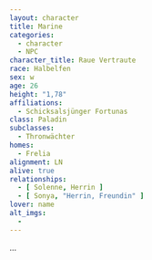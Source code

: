 ```yaml
---
layout: character
title: Marine
categories:
  - character
  - NPC
character_title: Raue Vertraute
race: Halbelfen
sex: w
age: 26
height: "1,78"
affiliations:
  - Schicksalsjünger Fortunas
class: Paladin
subclasses:
  - Thronwächter
homes:
  - Frelia
alignment: LN
alive: true
relationships:
  - [ Solenne, Herrin ]
  - [ Sonya, "Herrin, Freundin" ]
lover: name
alt_imgs:
  - 
---
```


...